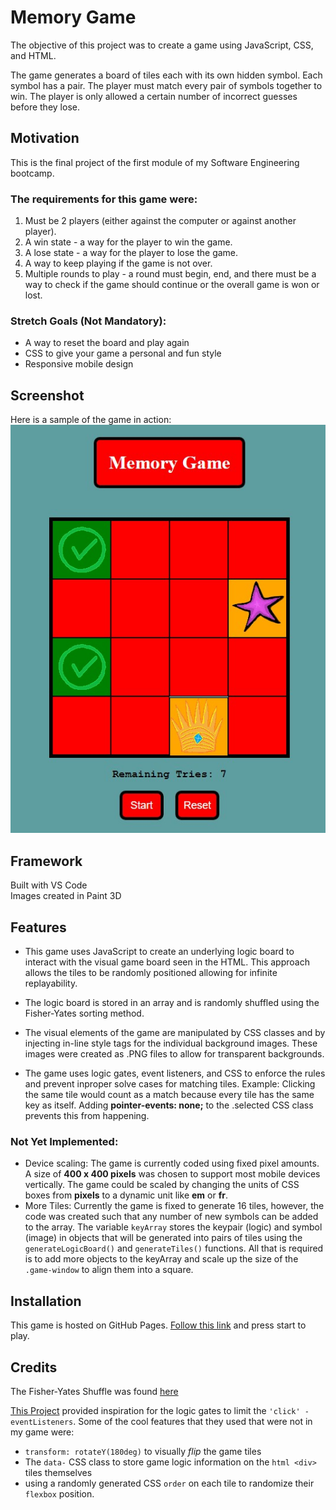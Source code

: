 # Memory Game
The objective of this project was to create a game using JavaScript, CSS, and HTML.

The game generates a board of tiles each with its own hidden symbol. Each symbol has a pair. The player must match every pair of symbols together to win. The player is only allowed a certain number of incorrect guesses before they lose. 

## Motivation
This is the final project of the first module of my Software Engineering bootcamp. 

### The requirements for this game were:

1. Must be 2 players (either against the computer or against another player).
1. A win state - a way for the player to win the game.
1. A lose state - a way for the player to lose the game.
1. A way to keep playing if the game is not over.
1. Multiple rounds to play - a round must begin, end, and there must be a way to check if the game should continue or the overall game is won or lost.
### Stretch Goals (Not Mandatory):
- A way to reset the board and play again
- CSS to give your game a personal and fun style
- Responsive mobile design


## Screenshot
Here is a sample of the game in action:  
![image of game board](assets/screenshot2.jpg)

## Framework

Built with VS Code  
Images created in Paint 3D

## Features
- This game uses JavaScript to create an underlying logic board to interact with the visual game board seen in the HTML. This approach allows the tiles to be randomly positioned allowing for infinite replayability.

- The logic board is stored in an array and is randomly shuffled using the Fisher-Yates sorting method.

- The visual elements of the game are manipulated by CSS classes and by injecting in-line style tags for the individual background images. These images were created as .PNG files to allow for transparent backgrounds.

- The game uses logic gates, event listeners, and CSS to enforce the rules and prevent inproper solve cases for matching tiles. Example: Clicking the same tile would count as a match because every tile has the same key as itself. Adding **pointer-events: none;** to the .selected CSS class prevents this from happening.
### Not Yet Implemented: 
- Device scaling: The game is currently coded using fixed pixel amounts. A size of **400 x 400 pixels** was chosen to support most mobile devices vertically. The game could be scaled by changing the units of CSS boxes from **pixels** to a dynamic unit like **em** or **fr**.
- More Tiles: Currently the game is fixed to generate 16 tiles, however, the code was created such that any number of new symbols can be added to the array. The variable `keyArray` stores the keypair (logic) and symbol (image) in objects that will be generated into pairs of tiles using the `generateLogicBoard()` and `generateTiles()` functions. All that is required is to add more objects to the keyArray and scale up the size of the `.game-window` to align them into a square.



## Installation
This game is hosted on GitHub Pages. [Follow this link](https://dominicjunik.github.io/mod1-project/) and press start to play.

## Credits
The Fisher-Yates Shuffle was found [here](https://stackoverflow.com/questions/2450954/how-to-randomize-shuffle-a-javascript-array)

[This Project](https://marina-ferreira.github.io/tutorials/js/memory-game/) provided inspiration for the logic gates to limit the `'click' - eventListeners`. Some of the cool features that they used that were not in my game were: 
- `transform: rotateY(180deg)` to visually *flip* the game tiles
- The `data-` CSS class to store game logic information on the `html <div>` tiles themselves
- using a randomly generated CSS `order` on each tile to randomize their `flexbox` position. 



